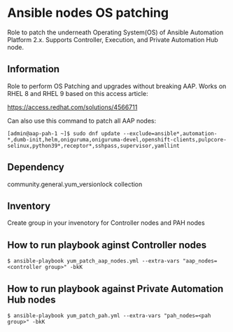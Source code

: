Ansible nodes OS patching
==========================

Role to patch the underneath Operating System(OS) of Ansible Automation Platform 2.x. Supports Controller, Execution, and Private Automation Hub node.

Information
------------
Role to perform OS Patching and upgrades without breaking AAP. Works on RHEL 8 and RHEL 9 based on this access article:

https://access.redhat.com/solutions/4566711

Can also use this command to patch all AAP nodes:

```console
[admin@aap-pah-1 ~]$ sudo dnf update --exclude=ansible*,automation-*,dumb-init,helm,oniguruma,oniguruma-devel,openshift-clients,pulpcore-selinux,python39*,receptor*,sshpass,supervisor,yamllint
```
Dependency
----------- 

community.general.yum_versionlock collection

Inventory
----------

Create group in your invenotory for Controller nodes and PAH nodes

How to run playbook aginst Controller nodes
--------------------------------------------

```console
$ ansible-playbook yum_patch_aap_nodes.yml --extra-vars "aap_nodes=<controller group>" -bkK
```

How to run playbook against Private Automation Hub nodes
--------------------------------------------------------

```console
$ ansible-playbook yum_patch_pah.yml --extra-vars "pah_nodes=<pah group>" -bkK
```